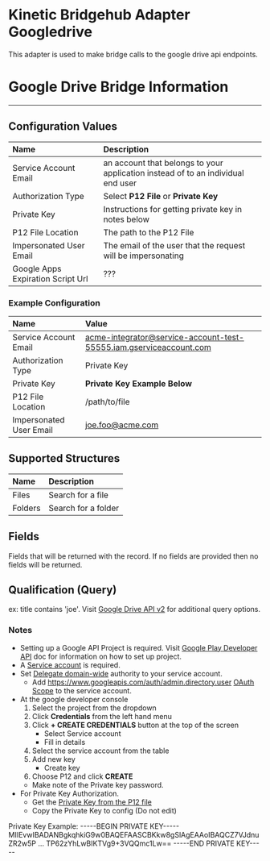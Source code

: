 # Kinetic Bridgehub Adapter Googledrive
This adapter is used to make bridge calls to the google drive api endpoints.

# Google Drive Bridge Information
---
## Configuration Values
| Name                      | Description |
| :------------------------ | :------------------------- |
| Service Account Email     | an account that belongs to your application instead of to an individual end user |
| Authorization Type        | Select __P12 File__ or __Private Key__ |
| Private Key               | Instructions for getting private key in notes below |
| P12 File Location         | The path to the P12 File |
| Impersonated User Email   | The email of the user that the request will be impersonating |
| Google Apps Expiration Script Url | ??? |

### Example Configuration
| Name                      | Value |
| :------------------------ | :------------------------- |
| Service Account Email     | acme-integrator@service-account-test-55555.iam.gserviceaccount.com |
| Authorization Type        | Private Key |
| Private Key               | **Private Key Example Below** |
| P12 File Location         | /path/to/file |
| Impersonated User Email   | joe.foo@acme.com |

## Supported Structures
| Name                      | Description |
| :------------------------ | :------------------------- |
| Files                     | Search for a file |
| Folders                   | Search for a folder |

## Fields
Fields that will be returned with the record.  If no fields are provided then no fields will be returned.

## Qualification (Query)
ex: title contains 'joe'.  Visit [Google Drive API v2](https://developers.google.com/drive/api/v2/search-files) for additional query options.

### Notes
* Setting up a Google API Project is required.  Visit [Google Play Developer API](https://developers.google.com/android-publisher/getting_started) doc for information on how to set up project.
* A [Service account](https://developers.google.com/android-publisher/getting_started#using_a_service_account) is required.
* Set [Delegate domain-wide](https://developers.google.com/admin-sdk/directory/v1/guides/delegation#delegate_domain-wide_authority_to_your_service_account) authority to your service account.
    * Add https://www.googleapis.com/auth/admin.directory.user [OAuth Scope](https://developers.google.com/identity/protocols/oauth2/scopes) to the service account.
* At the google developer console
    1. Select the project from the dropdown
    2. Click **Credentials** from the left hand menu
    3. Click __+ CREATE CREDENTIALS__ button at the top of the screen
        * Select Service account
        * Fill in details
    4. Select the service account from the table
    5. Add new key
        * Create key
    6. Choose P12 and click __CREATE__
    * Make note of the Private key password.
* For Private Key Authorization. 
    * Get the [Private Key from the P12 file](https://www.ssl.com/how-to/export-certificates-private-key-from-pkcs12-file-with-openssl/)
    * Copy the Private Key to config (Do not edit)

Private Key Example:
-----BEGIN PRIVATE KEY-----
MIIEvwIBADANBgkqhkiG9w0BAQEFAASCBKkw8gSlAgEAAoIBAQCZ7VJdnuZR2w5P
...
TP62zYhLwBIKTVg9+3VQQmc1Lw==
-----END PRIVATE KEY-----